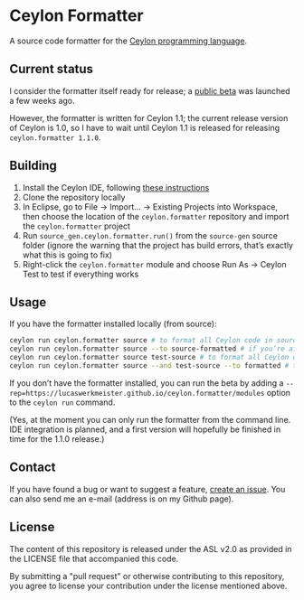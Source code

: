 Ceylon Formatter
================

A source code formatter for the [Ceylon programming language](http://ceylon-lang.org/).

Current status
--------------

I consider the formatter itself ready for release;
a [public beta](https://groups.google.com/forum/#!topic/ceylon-users/UZDhaNcfxtc) was launched a few weeks ago.

However, the formatter is written for Ceylon 1.1;
the current release version of Ceylon is 1.0, so I have to wait until Ceylon 1.1 is released for releasing `ceylon.formatter 1.1.0`.

Building
--------

1. Install the Ceylon IDE, following [these instructions](http://ceylon-lang.org/documentation/1.0/ide/install/)
2. Clone the repository locally
3. In Eclipse, go to File -> Import... -> Existing Projects into Workspace, then choose the location of the `ceylon.formatter` repository and import the `ceylon.formatter` project
4. Run `source_gen.ceylon.formatter.run()` from the `source-gen` source folder  (ignore the warning that the project has build errors, that’s exactly what this is going to fix)
5. Right-click the `ceylon.formatter` module and choose Run As -> Ceylon Test to test if everything works

Usage
-----

If you have the formatter installed locally (from source):
```bash
ceylon run ceylon.formatter source # to format all Ceylon code in source
ceylon run ceylon.formatter source --to source-formatted # if you’re afraid I might break your code – directory structure is preserved
ceylon run ceylon.formatter source test-source # to format all Ceylon code in source and test-source
ceylon run ceylon.formatter source --and test-source --to formatted # to format all Ceylon code in source and test-source into formatted
```

If you don’t have the formatter installed, you can run the beta by adding a `--rep=https://lucaswerkmeister.github.io/ceylon.formatter/modules` option to the `ceylon run` command.

(Yes, at the moment you can only run the formatter from the command line.
IDE integration is planned, and a first version will hopefully be finished in time for the 1.1.0 release.)

Contact
-------

If you have found a bug or want to suggest a feature, [create an issue](https://github.com/ceylon/ceylon.formatter/issues/new). You can also send me an e-mail (address is on my Github page).

License
-------

The content of this repository is released under the ASL v2.0
as provided in the LICENSE file that accompanied this code.

By submitting a "pull request" or otherwise contributing to 
this repository, you agree to license your contribution under 
the license mentioned above.
